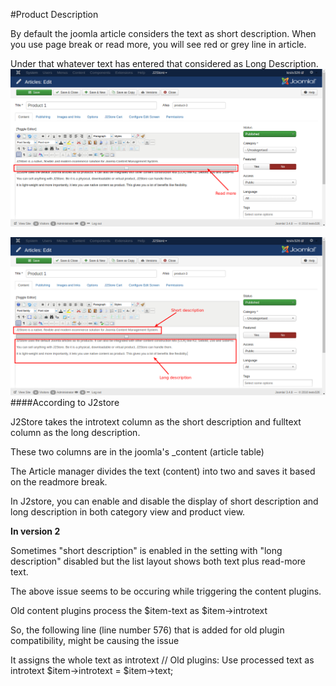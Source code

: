 #Product Description

By default the joomla article considers the text as short description. When you use page break or read more, you will see red or grey line in article.

Under that whatever text has entered that considered as Long Description.
![](assets/images/article_readmore.png)

![](assets/images/short_long_description.png)
####According to J2store

J2Store takes the introtext column as the short description and fulltext column as the long description.

These two columns are in the joomla's _content (article table)

The Article manager divides the text (content) into two and saves it based on the readmore break.

In J2store, you can enable and disable the display of short description and long description in both category view and product view.

**In version 2**

Sometimes "short description" is enabled in the setting with "long description" disabled but the list layout shows both text plus read-more text.

The above issue seems to be occuring while triggering the content plugins.

Old content plugins process the $item-text as $item->introtext

So, the following line (line number 576) that is added for old plugin compatibility, might be causing the issue

It assigns the whole text as introtext
// Old plugins: Use processed text as introtext
$item->introtext = $item->text;

